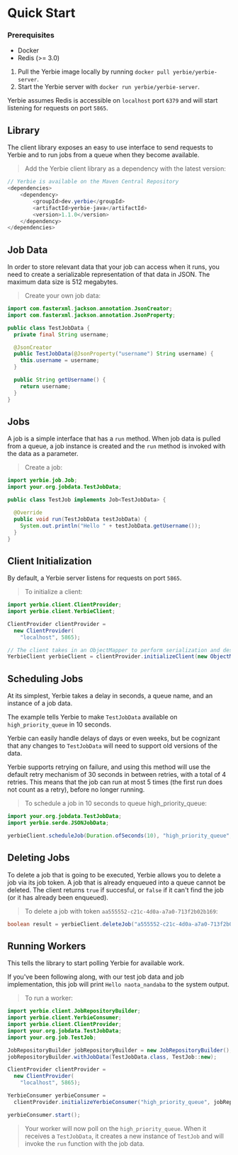 # Quick Start

### Prerequisites

- Docker
- Redis (>= 3.0)

1. Pull the Yerbie image locally by running `docker pull yerbie/yerbie-server`.
2. Start the Yerbie server with `docker run yerbie/yerbie-server`.

Yerbie assumes Redis is accessible on `localhost` port `6379` and will start listening for requests on port `5865`.

## Library 
The client library exposes an easy to use interface to send requests to Yerbie and to run jobs from a queue when they become available.

> Add the Yerbie client library as a dependency with the latest version:

```java
// Yerbie is available on the Maven Central Repository
<dependencies>
    <dependency>
        <groupId>dev.yerbie</groupId>
        <artifactId>yerbie-java</artifactId>
        <version>1.1.0</version>
    </dependency>
</dependencies>
```

## Job Data
In order to store relevant data that your job can access when it runs, you need to create a serializable representation of that data in JSON.
The maximum data size is 512 megabytes.

> Create your own job data:

```java
import com.fasterxml.jackson.annotation.JsonCreator;
import com.fasterxml.jackson.annotation.JsonProperty;

public class TestJobData {
  private final String username;

  @JsonCreator
  public TestJobData(@JsonProperty("username") String username) {
    this.username = username;
  }

  public String getUsername() {
    return username;
  }
}
```

## Jobs
A job is a simple interface that has a `run` method. When job data is pulled from a queue, a job instance is created and the `run` method is invoked with the data as a parameter.

> Create a job:

```java
import yerbie.job.Job;
import your.org.jobdata.TestJobData;

public class TestJob implements Job<TestJobData> {

  @Override
  public void run(TestJobData testJobData) {
    System.out.println("Hello " + testJobData.getUsername());
  }
}
```

## Client Initialization

By default, a Yerbie server listens for requests on port `5865`.

> To initialize a client:

```java
import yerbie.client.ClientProvider;
import yerbie.client.YerbieClient;

ClientProvider clientProvider =
  new ClientProvider(
    "localhost", 5865);

// The client takes in an ObjectMapper to perform serialization and deserialization of job data.
YerbieClient yerbieClient = clientProvider.initializeClient(new ObjectMapper());
```

## Scheduling Jobs

At its simplest, Yerbie takes a delay in seconds, a queue name, and an instance of a job data.

The example tells Yerbie to make `TestJobData` available on `high_priority_queue` in 10 seconds.

Yerbie can easily handle delays of days or even weeks, but be cognizant that any changes to `TestJobData` will need to support old versions of the data.

Yerbie supports retrying on failure, and using this method will use the default retry mechanism of 30 seconds in between retries, with a total of 4 retries. This means that the job can run at most 5 times (the first run does not count as a retry), before no longer running.

> To schedule a job in 10 seconds to queue high_priority_queue:

```java
import your.org.jobdata.TestJobData;
import yerbie.serde.JSONJobData;

yerbieClient.scheduleJob(Duration.ofSeconds(10), "high_priority_queue", new TestJobData("naota_nandaba"));
```

## Deleting Jobs

To delete a job that is going to be executed, Yerbie allows you to delete a job via its job token. A job that is already enqueued into a queue cannot be deleted.
The client returns `true` if succesful, or `false` if it can't find the job (or it has already been enqueued).

> To delete a job with token `aa555552-c21c-4d0a-a7a0-713f2b02b169`:

```java
boolean result = yerbieClient.deleteJob("a555552-c21c-4d0a-a7a0-713f2b02b169");
```

## Running Workers

This tells the library to start polling Yerbie for available work.

If you've been following along, with our test job data and job implementation, this job will print `Hello naota_nandaba` to the system output.

> To run a worker:

```java
import yerbie.client.JobRepositoryBuilder;
import yerbie.client.YerbieConsumer;
import yerbie.client.ClientProvider;
import your.org.jobdata.TestJobData;
import your.org.job.TestJob;

JobRepositoryBuilder jobRepositoryBuilder = new JobRepositoryBuilder();
jobRepositoryBuilder.withJobData(TestJobData.class, TestJob::new);

ClientProvider clientProvider =
  new ClientProvider(
    "localhost", 5865);

YerbieConsumer yerbieConsumer =
  clientProvider.initializeYerbieConsumer("high_priority_queue", jobRepositoryBuilder.build());

yerbieConsumer.start();
```

> Your worker will now poll on the `high_priority_queue`. When it receives a `TestJobData`, it creates a new instance of `TestJob` and will invoke the `run` function with the job data.
